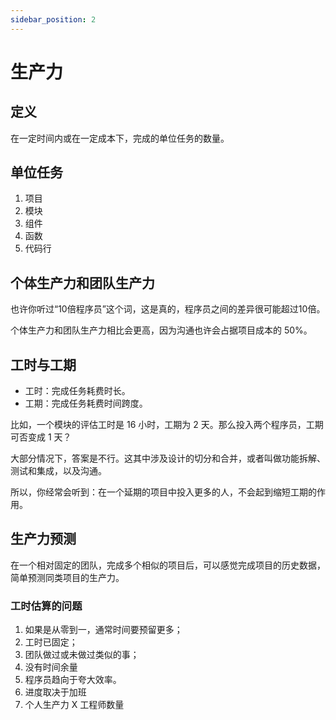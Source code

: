 ```yaml
---
sidebar_position: 2
---
```


# 生产力

## 定义

在一定时间内或在一定成本下，完成的单位任务的数量。

## 单位任务

1. 项目
2. 模块
5. 组件
3. 函数
4. 代码行

## 个体生产力和团队生产力

也许你听过“10倍程序员”这个词，这是真的，程序员之间的差异很可能超过10倍。

个体生产力和团队生产力相比会更高，因为沟通也许会占据项目成本的 50%。

## 工时与工期

- 工时：完成任务耗费时长。
- 工期：完成任务耗费时间跨度。

比如，一个模块的评估工时是 16 小时，工期为 2 天。那么投入两个程序员，工期可否变成 1 天？

大部分情况下，答案是不行。这其中涉及设计的切分和合并，或者叫做功能拆解、测试和集成，以及沟通。

所以，你经常会听到：在一个延期的项目中投入更多的人，不会起到缩短工期的作用。

## 生产力预测

在一个相对固定的团队，完成多个相似的项目后，可以感觉完成项目的历史数据，简单预测同类项目的生产力。

### 工时估算的问题

1. 如果是从零到一，通常时间要预留更多；
2. 工时已固定；
3. 团队做过或未做过类似的事；
4. 没有时间余量
5. 程序员趋向于夸大效率。
6. 进度取决于加班
7. 个人生产力 X 工程师数量

